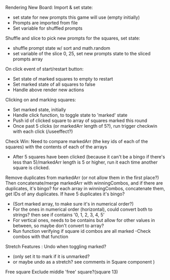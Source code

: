 Rendering New Board:
Import & set state:
- set state for new prompts this game will use (empty initially)
- Prompts are imported from file
- Set variable for shuffled prompts

Shuffle and slice to pick new prompts for the squares, set state:
- shuffle prompt state w/ sort and math.random
- set variable of the slice 0, 25, set new prompts state to the sliced prompts array

On click event of start/restart button:
- Set state of marked squares to empty to restart
- Set marked state of all squares to false
- Handle above render new actions


Clicking on and marking squares:
- Set marked state, initially
- Handle click function, to toggle state to 'marked' state
- Push id of clicked square to array of squares marked this round
- Once past 5 clicks (or markedArr length of 5?), run trigger checkwin with each click (/useeffect?)


Check Win: 
Need to compare markedArr (the key ids of each of the squares) with the contents of each of the arrays
- After 5 squares have been clicked (because it can't be a bingo if there's less than 5)/markedArr length is 5 or higher, run it each time another square is clicked.

Remove duplicates from markedArr (or not allow them in the first place?)
Then concatenate/merge markedArr with winningCombos, and if there are duplicates, it's bingo?
for each array in winningCombos, concatenate them, get IDs of any duplicates. If have 5 duplicates it's bingo?



- (Sort marked array, to make sure it's in numerical order?)
- For the ones in numerical order (horizontal), could convert both to strings? then see if contains '0, 1, 2, 3, 4, 5'
- For vertical  ones, needs to be contains but allow for other values in between, so maybe don't convert to array?
- Run function verifying if square id combos are all marked
-Check combos with that function





Stretch Features :
Undo when toggling marked?
- (only set it to mark if it is unmarked? 
- or maybe undo as a stretch? see comments in Square component )

Free square
Exclude middle 'free' square?(square 13)